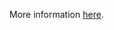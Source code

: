 More information [here](https://docs.prismacloud.io/en/enterprise-edition/policy-reference/oci-policies/logging/ensure-oci-compute-instance-has-monitoring-enabled).
